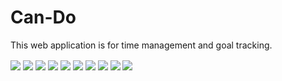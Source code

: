 # Can-Do
This web application is for time management and goal tracking.

<img align="center" src="https://user-images.githubusercontent.com/59228473/198320078-00381edd-56fc-4eeb-b649-067fec3ec8dd.jpg">

<img align="center" src="https://user-images.githubusercontent.com/59228473/198321826-70d044a4-2f1e-4f27-91c8-ea9f7685874e.jpg">

<img align="center" src="https://user-images.githubusercontent.com/59228473/198322645-4949b053-4a17-42f9-a7bd-58d9b098ec3f.jpg">

<img align="center" src="https://user-images.githubusercontent.com/59228473/198323011-d5c95df6-1f46-48f6-ac6b-22016f9df925.jpg">

<img align="center" src="https://user-images.githubusercontent.com/59228473/198323550-3cc6de90-28b3-4110-b9d7-53ef9f90320d.jpg">

<img align="center" src="https://user-images.githubusercontent.com/59228473/198323847-86a72e5e-a833-4303-a8cb-9bd4bc2f5f6f.jpg">

<img align="center" src="https://user-images.githubusercontent.com/59228473/198324189-aab50b7b-cb6c-43b3-829c-03df2c4efb72.jpg">

<img align="center" src="https://user-images.githubusercontent.com/59228473/198324345-876b0080-2008-435b-860d-d8a18c15dc71.jpg">

<img align="center" src="https://user-images.githubusercontent.com/59228473/198324520-92bd90cf-46dd-40ca-bc20-27b428a69d5f.jpg">

<img align="center" src="https://user-images.githubusercontent.com/59228473/198325690-0d6bda1c-90db-49c6-bb4a-a56dfdfebca4.png">

